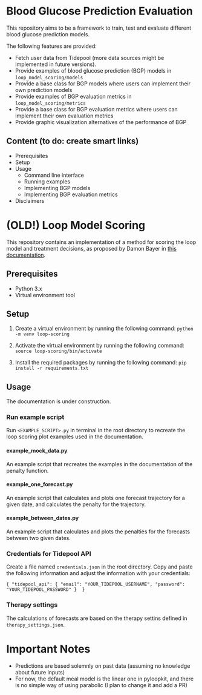 # Blood Glucose Prediction Evaluation

This repository aims to be a framework to train, test and evaluate different blood glucose prediction models. 

The following features are provided:
* Fetch user data from Tidepool (more data sources might be implemented in future versions).
* Provide examples of blood glucose prediction (BGP) models in `loop_model_scoring/models`
* Provide a base class for BGP models where users can implement their own prediction models
* Provide examples of BGP evaluation metrics in `loop_model_scoring/metrics`
* Provide a base class for BGP evaluation metrics where users can implement their own evaluation metrics
* Provide graphic visualization alternatives of the performance of BGP

## Content (to do: create smart links)
* Prerequisites
* Setup
* Usage
  * Command line interface
  * Running examples
  * Implementing BGP models
  * Implementing BGP evaluation metrics
* Disclaimers





# (OLD!) Loop Model Scoring
This repository contains an implementation of a method for scoring the loop model and treatment decisions, as proposed by Damon Bayer in [this documentation](https://docs.google.com/document/d/14AJ9u2oGJiiJU1cWVDf_rC_WdJc0oOj1uIkXutOovQU/edit#).


## Prerequisites

- Python 3.x
- Virtual environment tool


## Setup

1. Create a virtual environment by running the following command:
`python -m venv loop-scoring`

2. Activate the virtual environment by running the following command:
`source loop-scoring/bin/activate`

3. Install the required packages by running the following command:
`pip install -r requirements.txt`


## Usage

The documentation is under construction.

### Run example script
Run `<EXAMPLE_SCRIPT>.py` in terminal in the root directory to recreate the loop scoring plot examples used in the documentation.

#### example_mock_data.py
An example script that recreates the examples in the documentation of the penalty function.

#### example_one_forecast.py
An example script that calculates and plots one forecast trajectory for a given date, and calculates the penalty for the trajectory.

#### example_between_dates.py
An example script that calculates and plots the penalties for the forecasts between two given dates.


### Credentials for Tidepool API

Create a file named `credentials.json` in the root directory. Copy and paste the following information and adjust the information with your credentials:

`{
	"tidepool_api": {
		"email": "YOUR_TIDEPOOL_USERNAME",
		"password": "YOUR_TIDEPOOL_PASSWORD"
	} 
}`

### Therapy settings

The calculations of forecasts are based on the therapy settins defined in `therapy_settings.json`.


# Important Notes
- Predictions are based solemnly on past data (assuming no knowledge about future inputs)
- For now, the default meal model is the linear one in pyloopkit, and there is no simple way of using parabolic (I plan to change it and add a PR)


